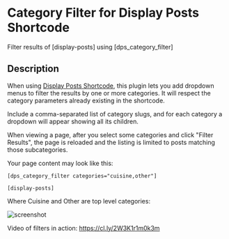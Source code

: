# Category Filter for Display Posts Shortcode #

Filter results of [display-posts] using [dps_category_filter]

## Description ##

When using [Display Posts Shortcode](https://github.com/billerickson/display-posts-shortcode), this plugin lets you add dropdown menus to filter the results by one or more categories. It will respect the category parameters already existing in the shortcode.

Include a comma-separated list of category slugs, and for each category a dropdown will appear showing all its children.

When viewing a page, after you select some categories and click "Filter Results", the page is reloaded and the listing is limited to posts matching those subcategories.

Your page content may look like this:

```
[dps_category_filter categories="cuisine,other"]

[display-posts]
```

Where Cuisine and Other are top level categories:

![screenshot](https://d3vv6lp55qjaqc.cloudfront.net/items/2c0H1P1E1x2y450X2O38/Screen%20Shot%202018-01-18%20at%203.49.56%20PM.png?X-CloudApp-Visitor-Id=095a13821a9a7633d8999bdb4bf2b94a&v=e4a03a69)

Video of filters in action: https://cl.ly/2W3K1r1m0k3m
